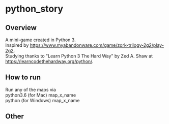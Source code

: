 # python_story   
## Overview
A mini-game created in Python 3.   
Inspired by https://www.myabandonware.com/game/zork-trilogy-2g2/play-2g2.   
Studying thanks to "Learn Python 3 The Hard Way" by Zed A. Shaw at https://learncodethehardway.org/python/.   

## How to run   
Run any of the maps via   
python3.6 (for Mac) map_x_name   
python (for Windows) map_x_name   

## Other
